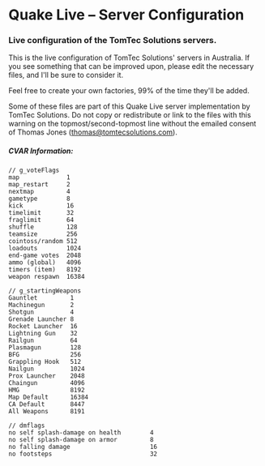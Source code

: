 # Quake Live – Server Configuration
### Live configuration of the TomTec Solutions servers.

This is the live configuration of TomTec Solutions' servers in Australia. If you see something that can be improved upon, please edit the necessary files, and I'll be sure to consider it.

Feel free to create your own factories, 99% of the time they'll be added.

Some of these files are part of this Quake Live server implementation by TomTec Solutions. Do not copy or redistribute or link to the files with this warning on the topmost/second-topmost line without the emailed consent of Thomas Jones (thomas@tomtecsolutions.com).


##### CVAR Information:
```
// g_voteFlags
map             1
map_restart     2
nextmap         4
gametype        8
kick            16
timelimit       32
fraglimit       64
shuffle	        128
teamsize        256
cointoss/random	512
loadouts        1024
end-game votes  2048
ammo (global)   4096
timers (item)   8192
weapon respawn  16384

// g_startingWeapons
Gauntlet         1
Machinegun       2
Shotgun          4
Grenade Launcher 8
Rocket Launcher  16
Lightning Gun    32
Railgun          64
Plasmagun        128
BFG              256
Grappling Hook	 512
Nailgun          1024
Prox Launcher    2048
Chaingun         4096
HMG              8192
Map Default      16384
CA Default       8447
All Weapons      8191

// dmflags
no self splash-damage on health        4
no self splash-damage on armor         8
no falling damage                      16
no footsteps                           32
```
